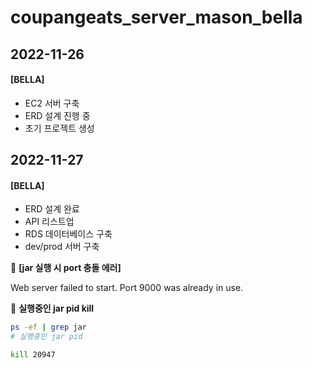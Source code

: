 # coupangeats_server_mason_bella

## 2022-11-26
#### [BELLA]
- EC2 서버 구축
- ERD 설계 진행 중
- 초기 프로젝트 생성

## 2022-11-27
#### [BELLA]
- ERD 설계 완료
- API 리스트업
- RDS 데이터베이스 구축
- dev/prod 서버 구축   

🚨 **[jar 실행 시 port 충돌 에러]**

Web server failed to start. Port 9000 was already in use.

🌟 **실행중인 jar pid kill**

```bash
ps -ef | grep jar
# 실행중인 jar pid

kill 20947
```
